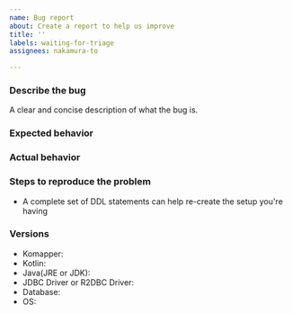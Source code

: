 ```yaml
---
name: Bug report
about: Create a report to help us improve
title: ''
labels: waiting-for-triage
assignees: nakamura-to

---
```


### Describe the bug

A clear and concise description of what the bug is.

### Expected behavior

### Actual behavior

### Steps to reproduce the problem

- A complete set of DDL statements can help re-create the setup you're having

### Versions

- Komapper:
- Kotlin:
- Java(JRE or JDK):
- JDBC Driver or R2DBC Driver:
- Database:
- OS:
